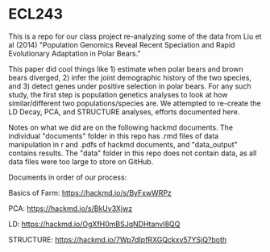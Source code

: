 # ECL243
This is a repo for our class project re-analyzing some of the data from Liu et al (2014) "Population Genomics Reveal Recent Speciation and Rapid Evolutionary Adaptation in Polar Bears." 

This paper did cool things like 1) estimate when polar bears and brown bears diverged, 2) infer the joint demographic history of the two species, and 3) detect genes under positive selection in polar bears. For any such study, the first step is population genetics analyses to look at how similar/different two populations/species are. We attempted to re-create the LD Decay, PCA, and STRUCTURE analyses, efforts documented here.

Notes on what we did are on the following hackmd documents. The individual "documents" folder in this repo has .rmd files of data manipulation in r and .pdfs of hackmd documents, and "data_output" contains results. The "data" folder in this repo does not contain data, as all data files were too large to store on GitHub.

Documents in order of our process:

Basics of Farm: https://hackmd.io/s/ByFxwWRPz

PCA: https://hackmd.io/s/BkUv3Xjwz

LD: https://hackmd.io/OgXfH0mBSJqNDHtanvl8QQ 

STRUCTURE: https://hackmd.io/7Wp7dIpfRXGQckxv57YSjQ?both
